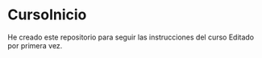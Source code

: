 # CursoInicio
He creado este repositorio para seguir las instrucciones del curso
Editado por primera vez.
